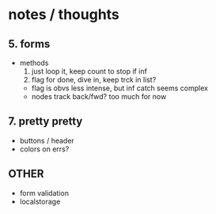 # notes / thoughts

<!-- ## 2. the grid

- table vs divs. table makes sense
- inner work can be manipulated inputs vs display
- helper AA -->

<!-- ## 3. enter data

- access?
  - inputs always present? surely too much
  - separate input like sheets
  - onclick switch
- data matrix, start data, but hold forms as well complex object
- lost on refresh, but we could keep tbh -->

## 5. forms

- methods
  1. just loop it, keep count to stop if inf
  2. flag for done, dive in, keep trck in list?
  - flag is obvs less intense, but inf catch seems complex
  - nodes track back/fwd? too much for now

## 7. pretty pretty

- buttons / header
- colors on errs?

## OTHER

- form validation
- localstorage